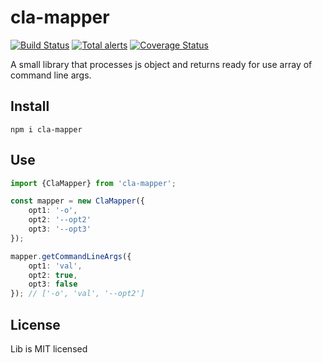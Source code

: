 # cla-mapper
[![Build Status](https://travis-ci.org/dlukanin/cla-mapper.svg?branch=master)](https://travis-ci.org/dlukanin/cla-mapper)
[![Total alerts](https://img.shields.io/lgtm/alerts/g/dlukanin/cla-mapper.svg?logo=lgtm&logoWidth=18)](https://lgtm.com/projects/g/dlukanin/cla-mapper/alerts/)
[![Coverage Status](https://coveralls.io/repos/github/dlukanin/cla-mapper/badge.svg?branch=master)](https://coveralls.io/github/dlukanin/cla-mapper?branch=master)

A small library that processes js object and returns ready for use array of command line args.

## Install

`npm i cla-mapper`

## Use

```typescript
import {ClaMapper} from 'cla-mapper';

const mapper = new ClaMapper({
    opt1: '-o',
    opt2: '--opt2'
    opt3: '--opt3'
});

mapper.getCommandLineArgs({
    opt1: 'val',
    opt2: true,
    opt3: false
}); // ['-o', 'val', '--opt2']
```

## License
Lib is MIT licensed
